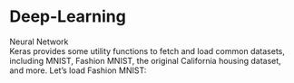# Deep-Learning
Neural Network  
Keras provides some utility functions to fetch and load common datasets, including
MNIST, Fashion MNIST, the original California housing dataset, and more. Let’s load
Fashion MNIST:
